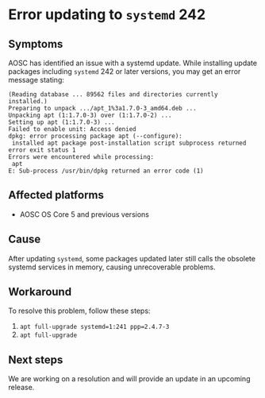 <!-- TITLE: ERR-SYS-00009: Error Updating To Systemd 242 -->
<!-- SUBTITLE: Obsolete systemd services in memory cause problems -->

# Error updating to `systemd` 242

## Symptoms

AOSC has identified an issue with a systemd update. While installing update packages including `systemd` 242 or later versions, you may get an error message stating:

```shell
(Reading database ... 89562 files and directories currently installed.)
Preparing to unpack .../apt_1%3a1.7.0-3_amd64.deb ...
Unpacking apt (1:1.7.0-3) over (1:1.7.0-2) ...
Setting up apt (1:1.7.0-3) ...
Failed to enable unit: Access denied
dpkg: error processing package apt (--configure):
 installed apt package post-installation script subprocess returned error exit status 1
Errors were encountered while processing:
 apt
E: Sub-process /usr/bin/dpkg returned an error code (1)
```

## Affected platforms

- AOSC OS Core 5 and previous versions

## Cause

After updating `systemd`, some packages updated later still calls the obsolete systemd services in memory, causing unrecoverable problems.

## Workaround

To resolve this problem, follow these steps:

1. `apt full-upgrade systemd=1:241 ppp=2.4.7-3`
2. `apt full-upgrade`

## Next steps

We are working on a resolution and will provide an update in an upcoming release.
